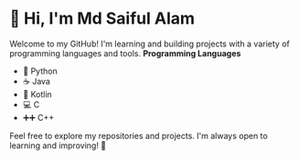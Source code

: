 # 👋 Hi, I'm Md Saiful Alam

Welcome to my GitHub! I'm learning and building projects with a variety of programming languages and tools.
**Programming Languages**
- 🐍 Python
- ☕ Java
- 🔷 Kotlin
- 💻 C
- ➕➕ C++

Feel free to explore my repositories and projects. I'm always open to learning and improving! 🚀
